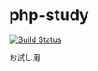 # php-study

[![Build Status](https://travis-ci.org/tetsuwo/php-study.svg?branch=master)](https://travis-ci.org/tetsuwo/php-study)

お試し用
